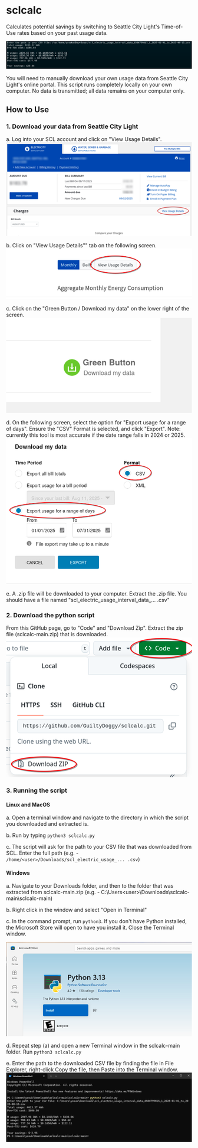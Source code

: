 # sclcalc
Calculates potential savings by switching to Seattle City Light's Time-of-Use rates based on your past usage data.

![Output sample screenshot](blob/OutputSample.png)

You will need to manually download your own usage data from Seattle City Light's online portal. This script runs completely locally on your own computer. No data is transmitted; all data remains on your computer only. 

## How to Use

### 1. Download your data from Seattle City Light
a. Log into your SCL account and click on "View Usage Details".
![View Usage Details](blob/ViewUsageDetails.png)

b. Click on "View Usage Details"" tab on the following screen.
![View Usage Details tab](blob/ViewUsageDetails2.png)

c. Click on the "Green Button / Download my data" on the lower right of the screen.
![Green Button](blob/GreenButton.png)

d. On the following screen, select the option for "Export usage for a range of days". Ensure the "CSV" Format is selected, and click "Export". Note: currently this tool is most accurate if the date range falls in 2024 or 2025.
![Export Data](blob/ExportData.png)

e. A .zip file will be downloaded to your computer. Extract the .zip file. You should have a file named "scl_electric_usage_interval_data_... .csv"

### 2. Download the python script
From this GitHub page, go to "Code" and "Download Zip". Extract the zip file (sclcalc-main.zip) that is downloaded.
![Download Zip](blob/DownloadZip.png)

### 3. Running the script

#### Linux and MacOS
a. Open a terminal window and navigate to the directory in which the script you downloaded and extracted is. 

b. Run by typing `python3 sclcalc.py`

c. The script will ask for the path to your CSV file that was downloaded from SCL. Enter the full path (e.g. - `/home/<user>/Downloads/scl_electric_usage_... .csv`)

#### Windows
a. Navigate to your Downloads folder, and then to the folder that was extracted from sclcalc-main.zip (e.g. - C:\Users\<user>\Downloads\sclcalc-main\sclcalc-main)

b. Right click in the window and select "Open in Terminal"

c. In the command prompt, run `python3`. If you don't have Python installed, the Microsoft Store will open to have you install it. Close the Terminal window.

![Microsoft Store](blob/MicrosoftStore.png)

d. Repeat step (a) and open a new Terminal window in the sclcalc-main folder. Run `python3 sclcalc.py`

e. Enter the path to the downloaded CSV file by finding the file in File Explorer, right-click Copy the file, then Paste into the Terminal window.
![Windows Shell](blob/WindowsShell.png)
